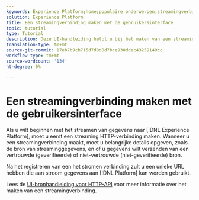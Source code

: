 ```yaml
---
keywords: Experience Platform;home;populaire onderwerpen;streamingverbinding;maak streamingverbinding;ui-handleiding;zelfstudie;maak een streamingverbinding;streaming opname;opname;
solution: Experience Platform
title: Een streamingverbinding maken met de gebruikersinterface
topic: tutorial
type: Tutorial
description: Deze UI-handleiding helpt u bij het maken van een streamingverbinding met Adobe Experience Platform.
translation-type: tm+mt
source-git-commit: 17eb7b9cb715d7d8d0d7bce930ddec43259149cc
workflow-type: tm+mt
source-wordcount: '134'
ht-degree: 0%

---
```



# Een streamingverbinding maken met de gebruikersinterface

Als u wilt beginnen met het streamen van gegevens naar [!DNL Experience Platform], moet u eerst een streaming HTTP-verbinding maken. Wanneer u een streamingverbinding maakt, moet u belangrijke details opgeven, zoals de bron van streaminggegevens, en of u gegevens wilt verzenden van een vertrouwde (geverifieerde) of niet-vertrouwde (niet-geverifieerde) bron.

Na het registreren van een het stromen verbinding zult u een unieke URL hebben die aan stroom gegevens aan [!DNL Platform] kan worden gebruikt.

Lees de [UI-bronhandleiding voor HTTP-API](../../sources/tutorials/ui/create/streaming/http.md) voor meer informatie over het maken van een streamingverbinding.